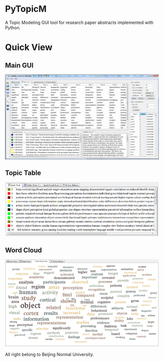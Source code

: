 PyTopicM
========

A Topic Modeling GUI tool for research paper abstracts implemented with Python.

Quick View
==========
Main GUI
--------
![Main](./main_view.png)

Topic Table
-----------
![Topic Table](./pytm_topic_tab.png)

Word Cloud
-----------
![Topic Table](./pytm_word_cloud.png)






All right belong to Beijing Normal University.
